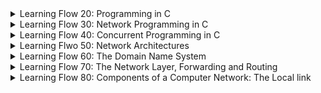 
<details>
<summary> Learning Flow 20: Programming in C</summary>

#### Intro

##### The Morphology 
- Header files provide the interface and function declarations.
- Source files contain the implementations and program logic.

##### Compiling adn Linking
- **Compiling:** refers to "compile" source code (*.h and *.c) to object (*.o) files. The object files are similar to the machines language
`cc -c hello-world.c`

- **Linking:** Refers to creating an executable from object files
`cc -o hello-world hello-world.o`

The `-Wall` enable a set of warning messages during the compilation process.



##### Preprocessor Directives
Preprocessor directives, such as `#define`, `#ifdef`, `#ifndef` and `#endif`, are typically used to make source programs easy to change and easy to compile in different execution environments. 

##### Make and Makefiles
The Makefile consists a set of rules. Each rule include a target, a list of pre-requisites and a command to build/run the target:
```
target: pre-req-1 pre-req-2 pre-req-3 ...
	command-to-run
```
1. It is possible to declare variables in makefiles, by way of a statement like VARIABLENAME=VALUE
1. You then refer to the value of that variable by $(VARIABLENAME)
1. The compiler directive -Dxxxx corresponds to #define xxxx

#### Pointers, references etc

- A **pointer** is a variable that stores the address of another variable.
- The type of a pointer is the type of the variable whose address it stores.
- The unary operator `&` gives the address of a variable.
- The unary operator `*` gives the value of the variable whose address is given by the operand.
- The unary operator `*` is also used to declare a pointer variable.
>```
>type *var-name;
>```

> No referneces in C, the parameter passing mechanism when calling functions is called **"Call by value"**

#### Debugging with GDB
To debug a program, we need to generate debugging symbols during compilation and describe the data type of each variable. This is done by adding the `-g` option to the `cc` command.

#### Memory management in C
Whenever you want to use a structure or an array, you must deal with its allocation by yourself.

Hence, you first need to allocate buffers for the structure or array. Then, you need to free the buffers when you are done with them.

You do this by using the `malloc` and `free` functions. Or for arrays, you can simply do `int array[10]` to allocate an array of 10 integers.


##### Memory allocation functions
- `void *malloc(size_t size)`:  allocates memory.
    - **Arg:** The size in bytes
    - **Returns:** Pointer to beginning of allocated memory (type `void*` which holds address of any object type)

- `void *calloc(size_t nitems, size_t size)`: allocates memory. The difference with `malloc` is that `calloc` sets the memory to zero.
    - **Arg:** 
    *nitems* − This is the number of elements to be allocated.
    *size* − This is the size of elements.
    - **Returns:** same as `malloc`

- `void *realloc( void *ptr, size_t new_size)`
    Reallocation can occur in two ways:
    a) By expanding or contracting the existing memory pointed to by 'ptr'. The contents of the area remain unchanged up to the smaller of the new and old sizes. If the area is expanded, the contents of the new part are undefined.
    b) By allocating a new memory block of 'new_size' bytes, copying the memory area with a size equal to the smaller of the new and old sizes, and freeing the old block.
  - **Arg:** Reallocates the given area of memory. 

> The type `size_t` is the unsigned integer type of the result of sizeof , _Alignof (since C11) and offsetof, depending on the data model.

#### Miscellaneous
- `sizeof(type)`: Queries size of the object or type (in bytes).

</details>


<details>
<summary>Learning Flow 30: Network Programming in C</summary>

#### Understand basic networking concepts

- **Hosts:** The endpoints of the internet (comps/apps). Connections terminate here
- **Routers:** In charge of carrying communications between hosts

##### Unicast/multicast/broadcast
- **Unicast:** Exactly one sender (uniquely identified), exactly one recipient (uniquely identified)
Identifier of connection flow: `({TCP | UDP}Ipaddr1,port1,Ipaddr2,port2)`

- **Multicast:** Exactly one sender (uniquely identified), a set of recipients (named but "unknown")
> Typically only supported locally (not supported on the internet)
- **Anycast:** Exactly one sender (uniquely identified), exactly one recipient (from among "unknown")
> It is a one-to-nearest communication method where data is sent from a sender to the nearest available recipient among a group of potential recipients. 

For a given transport protocol: a 5-tuple


##### Socket
We uniquely identify through "sockets" which is in the form of `Ipaddr:port`. Represents a communication endpoint. The Ipaddr identifies a computer, the port the service running on it. Described as a **tuple**.


##### Connection
- Connection setup:
  1. Server "listens" on a port
  2. Client "connects" to server
  3. Handshake: negotiate connection parameters
> The only difference between a client and server is who sends the first request. Hence Client/Server in networking: ONLY relevant for connection setup.

 
1. "Set up" connection
2. Transmit data back-and-forth
   - "read" from scoket
   - "write" to socket
3. "Tear down" connection


##### Port Number
Well-known ports: `0-1023` require root-privileges

##### Protocol Stack
- **Application Layer (layer 7):** HTTP, FTP, SMTP, DNS, ...
- **Transport Layer (layer 4):** End-to-end. TCP, UDP
> Provides a "Well-defined" transport service to uppers layer. Responsible for how packets are delivered.
- **Network Layer (layer 3):** Multi-hop. E.g: IPv4 and IPv6
> Provides as a service a "best effort" service. It will try its best to deliver the packet, but it may fail. Packets can be re-ordered and lost 
- **Link Layer (layer 2):** 1-hop. E.g.: Ethernet, WiFi, ...
> Provides as a service a "who knows" delivery semantics. It is a best-effort service. It is unreliable, unordered, and may drop packets. 

Sometimes in quizzes L2=layer 2

##### TCP/UDP
- **TCP:** Transmission Control Protocol. Connection-oriented. Reliable, in-order delivery. Flow control. Congestion control.
- **UDP:** User Datagram Protocol. Connectionless (no hand-shake needed). Unreliable, unordered delivery. No flow control. No congestion control.
> Used in some applications where reordering or loss of data is not an issue. E.g: live video streaming, VoIP, DNS, DHCP, ...

An application will choose the socket type and may also ignore the transport layer and receive raw packets from the network layer.

#### TCP - A programmers Perspective
TCP transport semantics:
  - Represent data to receiving application "as they were sent"
  - Preserve ordering, ensure reliability & integrity

1. Server bind and listen to a port, then accept incoming connection request
```c
char* msg = "Hello World !\n";
struct sockaddr_in serv; // sockaddr_in is a struct that contains an internet address
int mysocket; // Socket descriptor
socklen_t socksize = sizeof(struct sockaddr_in); // socklen_t is an integer type of width of at least 32 bits

memset(&serv, 0, sizeof(serv)); // set memory to zero
serv.sin_family = AF_INET; // sin_family is the address family
serv.sin_port = htons(PORT); // sin_port is the port number
serv.sin_addr.s_addr = htonl(INADDR_ANY); // sin_addr is the IP address

mysocket = socket(AF_INET, SOCK_STREAM, 0); //AF_INET is Address Family for IPv4 (AF_INET6 for IPv6) , SOCK_STREAM for TCP (SOCK_DGRAM for UDP), 0 means default protocol
bind(mysocket, (struct sockaddr *)&serv, sizeof(struct sockaddr)); // Associates socket with an address (sockaddr *) which encapsulates the IP address and port number
listen(mysocket, 2); //Prepares socket to accept incoming connections. 2 is the backlog, the number of connections that can be waiting while the process is handling a particular connection
int consocket = accept(mysocket, (struct sockaddr *)&serv, &socksize); // Wait for request to arrive (IT IS BLOCKING). Returns a new socket descriptor (r) that represents the accepted connection. 
close(mysocket); // Close the socket
```

> IMPORTANT: serv is of type sockaddr_in and it requires to be typecasted

2. Client "connects" to server
```c
mysocket = socket(AF_INET, SOCK_STREAM, 0); // A stream socket (TCP)
connect(mysocket, (struct sockaddr *)&dest, sizeof(struct sockaddr_in)); // Connect to server
send(mysocket, msg, strlen(msg), 0); // Send data
```

3. "Handshake": negotiate connection parameters
> Handshake done automatically

#### UDP - A Transport Protocol
UDP transport semantics:
   - "Service Minimum": Ensures packet wasn't corrupted in transit
   - Multicast-capable
UDP assumptions (from network):
   - Best effort (from network): reordering, loss, garbling possible


```c
sockfd = socket(AF_INET, SOCK_DGRAM, 0)

int sendto(int sockfd, const void *msg, int len, unsigned int flags, const struct sockaddr *to, sockln_t tolen);

```

##### Miscellaneous
- `uint16_t htonl(uint32_t hostlong)`: host to network long
- `uint16_t htons(uint16_t hostshort)`: host to network short
- `uint32_t ntohl(uint32_t netlong)`: network to host long
- `uint16_t ntohs(uint16_t netshort)`: network to host short
> Host refers to your machine's byte order 

IPv4:
```
struct sockaddr_in {
    short            sin_family;   // e.g. AF_INET, AF_INET6
    unsigned short   sin_port;     // e.g. htons(3490)
    struct in_addr   sin_addr;     // see struct in_addr, below
    char             sin_zero[8];  // zero this if you want to
};

```

IPv6:
```
struct sockaddr_in6 {
    u_int16_t       sin6_family;   // address family, AF_INET6
    u_int16_t       sin6_port;     // port number, Network Byte Order
    u_int32_t       sin6_flowinfo; // IPv6 flow information
    struct in6_addr sin6_addr;     // IPv6 address
    u_int32_t       sin6_scope_id; // Scope ID
};
```

</details>


<details>
<summary>Learning Flow 40: Concurrent Programming in C</summary>

#### Concurrency - A Programmers Perspective
Works on any type of processor.


We link our programs with the pthreads library
`cc MYPROGRAM.o -o MYPROGRAM -lpthread`

##### Creating a thread
Normally when a program starts up and becomes a process, it starts with a default thread. So we can say that every process has at least one thread of control.  A process can create extra threads using the following function :
- `int pthread_create(pthread_t *restrict tidp, const pthread_attr_t *restrict attr, void *(*start_routine)(void *), void *restrict arg)`
    - `tidp`: pthread_t type address. Hold the thread ID of the newly created thread.
    - `attr`: (CAN LEAVE AS NULL) contain certain attributes which we want the new thread to contain.  It could be priority etc.
    - `start_routine`: is a function pointer. 
    - `arg`: (CAN LEAVE AS NULL) the *sole* argument passed to the function

##### MUTEX & Condition Variable

Code that is running threaded might get "interlaced". To fix that, we surround the code that we don't want interlaced with a mutex locked.

```c
char last = 'b'
pthread_mutex_t lastMutex = PTHREAD_MUTEX_INITIALIZER;

void *print_a(){
    while (1){
    pthread_mutex_lock(&lastMutex);
    if (last == 'b'){
        printf("a");
        last = 'a'
    }
    pthread_mutex_unlock(&lastMutex)
    }
}

void *print_b(){
    while(1){
    pthread_mutex_lock(&lastMutex);
    if (last=='a'){
        printf("b");
        last = 'b';
    }
    pthread_mutex_unlock(&lastMutex);
    }
}
```

But there is a problem; if `print_a()` gets executed first and `last!=b`, it will keep on going. This is due that as long as the mutex is held, the other thing won't execute

We fix that with **condition variables**

```c
char last = 'b';
pthread_mutex_t lastMutex = PTHREAD_MUTEX_INITIALIZER;
pthread_cond_t lastStateChange = PTHREAD_COND_INITIALIZER;

void *print_a(){
    while(1){
        pthrad_mutex_lock(&lastMutex);
        while (last!='b'){ // We check the variable last but no bueno

            //We put it in a while loop because there might be other functions
            // Whenever we do a cond_wait, ALWAYS check if the condition you were waiting on has been met

            //Suspends self, and waits on conditional variable
            pthread_cond_wait(&lastStateChange, &lastMutex);
            // We release the mutex
        }
        last = 'a';
        printf('a');
        pthread_cond_signal(&lastStateChange); //We signal on the condition variable
        pthread_mutex_unlock(&lastMutex);
    }
}
```


##### Other thread operations
- `noreturn void pthread_exit(void *retval);`: terminates the calling thread and returns a value via retval 
- `int pthread_join(pthread_t thread, void **retval);`: waits for the thread specified by thread to terminate.  If `retval` is not NULL, then `pthread_join()` copies the exit status of the target thread into the location pointed to by retval.
</details>


<details>
<summary>Learning Flwo 50: Network Architectures</summary>

#### 50 - Protocol Stacks & The Layered Architecture

##### Roles & Responsibilities of each layer
- Layer 7 - **Application layer:** Application-Specific
- Layer 4 - **Transport layer:** Ensuring End-to-End properties
- Layer 3 - **Network layer:** Gets data across a multi-hop network
> Figure out what to do with a given packet
- Layer 2 - **Data link layer:** gets data across a *link*

![Protocol Stack](./images/../../images/cse207-protocol-stack.png)

##### Understand how layers interact with each other

We imagine two protocols stacks connected with a link (A->B)
**Computer A**
1. Application layer: Decides which transport layer to use
```c
sockfd = socket(AF_INET, SOCK_STREAM, 0); //TCP
sockfd = socket(AF_INET, SOCK_DGRAM, 0); //UDP
```
Then it envokes `.send` on the socket

2. Transport layer: adds its own header to the packet.
(For TCP it may contain sequence number, ack number, etc)
Then it calls upon a service from the network layer

3. Network layer: adds its own header to the packet. (For IPv4 it may contain source IP, destination IP, etc)
Then it calls upon a service from the data link layer

4. Data link layer: adds its own header and often a footer to the packet. (For Ethernet it may contain source MAC, destination MAC, etc)

5. Packt is sent through the link

**Computer B**
1. Data link layer: removes the header and footer
2. Network layer: removes the header and processes. This decides whether the packet should be sent to the transport layer or forwarded to another computer.
3. Transport layer: removes the header. This indicates to which application the packet should be sent to.
4. Application layer: receives the packet
5. Application layer: returns the packet to the user

![Diagram](./../images/CSE207-headers-n-footers.png)
> MEMORIZE DIAGRAM

#### 51 - On Identifiers in Computer Networking

##### Identifiers In The Stack
- What does `http://www.example.com:80/filename.html` tell?
  - `www.example.com` formally known as "the fully qualified domain name" (FQDN). Through *DNS lookup*, it is translated to an IP address.
    1. On the internet, routers use the IP address to foward messages, finding paths through the network to the destination. More specifically, the router to which the destination is connected. 
    2. On the link between the router and the destination, there are many devices connected. The router using an *ARP(IPv4)/Neighbour Table(IPv6)* finds the Layer 2 address of the destination (incorrectly called the MAC address). 
    3. If it does not find it, it broadcasts a `neighbor-solicitation` message (IPv6) or a `who-has` (IPv4). 
    4. Only the machine with the matching IP address will respond with a `neighbor-advertisement` (IPv6) or a `is-at` (IPv4).
    5. Once responded, router updates it swithching table.

In summary: to identify, unambiguously, one single resource on the internet.
</details>


<details>
<summary>Learning Flow 60: The Domain Name System</summary>

#### What is the Domain Name system
- IP address == Point-of-attatchment in the Internet
> Does not indicate a geo location

##### How does one reach facebook.com
1. **Query DNS Server:** Returns IP address of facebook.com
2. **Figure out if destination is local:** Looks at IP address of the destination. Every address, where the first 64 bits are identical to the 64 first bits of the PC's address => it's local
3. **If IP not local:** Send packet to default gateway (found in routing table of computer)

##### Historical context
- In the beginning there was ARPANET (few hosts connected). No IP addresses, only "network numbers"
- Solution (1971): HOSTS-TXT - /etc/hosts
    >- `<name>:<IPaddr>`
    >- Manually copied to all hosts on ARPANET 

- Problem: /etc/hosts
  - Didn't scale
  - Out-of-date info
  - Anyone could "break" ARPANET

- Build something better: DNS
> (ISI-USC made the initial design, essentially as it is used today)

###### Main concepts
- DNS == A Distributed Database
- Load-Sharing/Load-Balancing
- Abstraction and Redirection
- Resource sharing
- Mapping between `<name>` and `<record>`
- `<name>`
  - hierarchically stuctured name-space
  - single-source for authorative correspondig `<record>`
  - de-centralised management
- `<record>`
  - (type,value,lifetime)

#### The Name Space Organisation
Computers read the Fully Qualified Domain Name from right to left.

![Name space org diag](../images/cse207-name_space_org.png)

The goal is to delegate responsability and distribute responsability to the servers.

1. "The root", contains reference to a record where the server where the records should be made available
> The "responsability" for `.edu` is delegated to a server which is in charge of all records which end in `.edu`
This applies recursively until reaching the server that contains all the records for `polytechnique.edu`

These servers are known as "Authoritative Servers" and the "zones" to which a responsability have been delegated, are called "Authoritative Zones".

Authoritative Zones have zone-files containing a name and a record/redirect.

- The records for the servers responsible for `.edu, .com etc` are called "nameserver (NS) records"
- The records for the servers responsible for `www.polytechnique.edu, enex.polytechnique.edu` are called "address (A) records".

- **FQDN:** A fully qualified domain has a trailing dot - allows to precisely indicate where precisely in the tree the records exist.

#### Name Resuolution
##### A bit of terminology

**Computer (stub resolver)** <-> **Local DNS** <-> **ROOT-DNS** (Knows who is maintaining records for all given domains)

Then,

**Local DNS** <-> **Authoritative Server** (Authoritative for a given domain)
> Local DNS may cache - ideally not more than the lifetime of the record. (Recursive Resolver, Local Resolver, Caching Resolver)

> If a recursive resolver has no clue about where to find the resource records, corresponding to a given hostname, then it will request info from the ROOT-DNS
##### Querying DNS
- **DNS:** Domain Name System/Service/Servers
When querying a DNS server, tuples like these are being exchanged:
`(name, type, record, lifetime)`

##### Querying DNS - Mixed

The root-dns does not act as a recursive resolver due to performance reasons.

![Querying_DNS](../images/cse207-querying_dns_mixed.png)


##### DIG - Recursion unavailable
This is the case where we contact directly the ROOT-DNS.

1. We try finding the address for *google.fr*
2. ROOT-DNS (recursion unavailable): Replies with an NS record (also provides A record for the Nameservers). Allows pc to query DNS server directly. with the following flags:
  - `rd==1`: Recursion desired
  - `ra==0`: Recursion available
  - More Flags Available:
    - `qr`: Query response
    - `ad`: Authenticated data
> Client asked for recursion but not available, hence received NS record instead of A
> When recursion available `ra==1`, it returns no NS recors but an A record.

#### Resource records

> FQDN = Fullly Qualified Domain Name

| Record Type | Name | Value | Extra Info |
|-------------|------|-------|------------|
|     A  | FQDN |   IPv4 address  | FQDN->IPv4 Address |
|     AAAA | FQDN |   IPv6 addrss  | Reason why it's 4A's it's because IPv6 is 4x larger|
|     CNAME | FQDN |   Canonical name  | FQDN->FQDN |
|     MX | FQDN |   Mailserver  | FQDN->(FQDN, priority) |
|     TXT | FQDN |   Random text...  | FQDN->Text |
|     NS | FQDN |   Authoritative Name Server  | FQDN->FQDN |

Before, we had seen that
`name-> (type, record, lifetime)`
But in reality:
`(name, type)-> (record, lifetime)`
> This means for a single name there exists several resource recors with different types. You can also find that a name+type can map into several records (as in MX)

##### MX records
Many reasons to use MX records. A company might have various subdomains to indicate where the person works
```
user@sales.example.com
accountant@accounting.example.com
engineer@development.example.com
```
and all of that might be handled by the same mail server `mailhost.example.com`.

- It contains a field **priority**. We can specify many mail servers for a single domain in case one fails and it goes in the order of priority

#### The DNS Root
- 13 root servers (each a replica of each other) (anycast, ---)
- Highly available
- {a-m}.root-servers.net
- "Bare" DNS server needs to know one (root, other) DNS server, only

<br>
<br>

- Registration of FQDN requires guarantee (at least 2) name servers available to be authoritative
- MUST obviously be kept synchronised

##### Alternate Roots - ALT.ROOT
- The DNS root is controlled by ICANN
  - Mariana del Ray, California, USA
  - US Dept. of Defence influenced
  - Also, "politically correct"
  - Delegates "official" TLDs - slowly

- Alternative named.root exist (OpenNIC, ...)
  - Typically including all ICANN TLDs (import ICANN)
  - Plus .porn, .per, .web, ...
  -  Occasional conflicts (.xxx)
  -  Not all Internet users can access these domains (need to modify hosts file)

##### Main takeaways
- The "Official" unique DNS root zone
  - One zone file
  - Maintained by ICANN
  - 13 root DNS servers
  - Each of the 13 root DNS servers is globally replicated

- Alternative roots exists
  - A root is just a zone file that people agree

#### DNS & The protocol stack
Can run on top of UDP and TCP
- Usually uses UDP - Why?
  - No connection set-up
  - No per-query-state
  - No per-client state

Hence, it is in the **Application Layer protocol**

- DNS Message Format
  - Pair requests and responses (identification)
  - Self-contained messages
  - Each message can contain requests, or records, or both
  - Interesting attack vectors

</details>


<details>
<summary>Learning Flow 70: The Network Layer, Forwarding and Routing</summary>

#### L3 Forwarding, Routers and Longest Prefix Matching
When a packet is forwarded from a router, the router has something called a "routing table" 

| Dest. | Nxt | Cost |
|-------|-----|------|
| 192.168.2/24 | v | 1 | 
- **Nxt:** An indicator of the next hub on the shortest path
- **Cost:** Expression of the length of the past to the destination
> The format written in is "Longest Prefix Matching"

##### Subnet - prefix
- Prefix length
  - "number of consecutive initial bits, identified for all addresses within subnet" (and so, all within one IP hop...)
> /24 indicates first 24 bits are the same (numbers separated by dots are 8 bits) so 24=first 3 positions the same

If we want to write an IP interval `192.168.2.0-192.168.2.255`=`192.168.2/24`=`192.168.2.0/24`=`192.168.2.42/24`=`192.168.2.255`

##### Routing Tables

- Network layer: Provide connectivity through a multi-hop network (making decisions over which interface a message is to be forwarded)

Example of a routing table:

| Destination | Next | Cost |
|-------------|------|------|
| 130.225.194.2 | 129.104.11.1 | 10 |
| 129.104.11/24 | eth0 | 1 |
| 101.2.4/24 | 192.104.11.1 | 5 |
| 0.0.0.0/0 | 87.47.12.254 | 2 |
| 87.47.12/24 | eth1 | 1 |

> The lines like 101.2.4/24 are prefix notations.
> The line like `0.0.0.0/0` is a subnet prefix of 0 length (all possible addresses)=>default browser

- **Next:** 
  - (an IP) Identified next router - Not the destination, but someone closer to the destination than I
  - Interface (`eth0`) - If the dest/next-hop exists, it's attatched to the same link as this interface

##### Longest Prefix Matching  

1. Write the destination of IP in binary
2. Identify what entry in the routing table the destination IP matches
3. When we have **multiple mathcing entries**, we pick the one with the **"longest matching prefix"**. IF **multiple matchin entries with the same prefix length**, we use the one with the **lowest cost**
4. To figure out which interface to use, we do again longest matching prefix for the interfaces

> **Strong assumption:** Interfaces with OP adresses from within the same subnet prefix are on the same IP link (reachable in one IP hop, no router forward)

</details>

<details>
<summary>Learning Flow 80: Components of a Computer Network: The Local link</summary>
We are talking about the Link in the protocol stack

#### A network segment
- Physical Entity
- Commonly assumed, a cable
- Constrained by phisics:
  - signal attenuation: 
    - restricts length of segment
    - 10base5 (Thick Ethernet): 500m
    - 10base2 (Thin Ethernet): 185m
    - 10baseT/100baseT: 100m
  - propagation delay: Given a set of stations/interfaces only one is transmitting at any given time


In order to connnect two "cables" each of max. length, we use **repeaters**

- **Repeater:**
  - Connects (in general) 2 "cables
  - Each up-to max length
  - Regenerate physical signal
> Allows segment to grow, unaffectd by attenuation
>

#### Network segment MULTIPLE ACCESS
When two stations/interfaces transmit at the same time, signals will "collide" with each other. **Collision domain:** any two stations/interfaces whose signals can interfere with each other are on a **collision domain**. On a network segment, all interfaces can interfere with each other


- Network Segment:
  - communications medium, shared between all stations "on the segment"
  - "Collision Domain"
  - Contention for exclusive access
    - Medium Access Control
      - One of the roles of data-link layer protocols
    - MUTEX - with no "hardware support"
    - More stations, more contention, less throughput, longer details

#### MAC protocol functioning
- Listen before you transmit
  - If channel is busy, back-off

- Listen while you transmit
  - if transmission, other than own, received:
    - COLLISION, back off, retry later
  - otherwise, transmission succeeded
- Propagation dellay & Collision Detection:
  - inextricalby relates:
    - minimum transmission duration (and thus minimum frame size): 2* max propagation delay
    > Say for example a and c transmitting. There is a danger that their signals collide on b (in the middle). If duration extended by 2* max propagation delay, then the rule "if transmission other than own received" will trigger avoiding collision at b
    - maximum network segment length
      - hence, max "number of repeaters"
    - Max for Ethernet Network segment:
      - 4 repeaters, 5 "cables"

#### Bridge - Forwarding between segments

- Connect two Network Segments
  - Create disjoint collision domains
  - So, participate in MAC protocol on each interface
  - Decodes received signals into symbols

- Forwards traffic between segments
  - Smarter than repeater
  - Filter on traffic destination

![bridge](../images/cse207-bridge.png)

- Learn destinations on each segment
  - Hear Tx, Record `<addr,port>` in *bridging table*

- When a frame received over port $p_{in}$ for addr a:
  - if <$a, p_{out}$> does not exist in the bridging table: forward over all ports except $p_{in}$
  > Example: If bridge receives message on leftmost port to destination a, since a is on the same network segment, it would have received the message already.

  - if <$a,p_{out}$> exists in bridging table:
    - if $(p_{out}==p_{in})$: Do not forward
    - if $(p_{out}\ne p_{in})$: Forward over $p_{out}$


#### In the real world
A switch (blue box with arrows on both sides) is nothing but a bridge with multiple ports

- Each "port" separate collision domain
- If single station/port, no collisions


A hub (grey box with arrows on same side) is a repeater with multiple ports.


#### Putting it all together 
What we used to call "A Network" - today, more commonly "A link"

- Link: A set of interfaces which are capable of communicating with each other in Layer 2.

Switches hubs, (WiFi) access points, ... forward to maintain, preserve and protect link semantics:
  - Full-broadcast, transitive, reflexive connectivity
  > **Full broadcast:** possible to make a transmission on a link to be received by all the other interfaces on the same link
  > **Transitive:** implies that if there is a route from one device to another device in a network, and that second device has a route to a third device, then the first device can indirectly communicate with the third device through the intermediate device. 
  > **Reflexive connectivity:**  the ability of a device to communicate with itself
  - Unique identification of each station on a link - L2 addresses
  - Explicit connectivity signals
  > Indications or messages sent by devices in a computer network to establish or confirm their connectivity with other devices 
  - Inspect, manipulate, only data-link layer headers

- **Inter-networking layer:** The layer in the protocol stack in charge of forwarding data between links

Routers connect disjoint networks (links) - Interworking
  - Interfaces on two different newtorks (links) **do not** have full-broadcast, transitive, reflexive connectivity
  - Unique identification of on which network (link) an interface is located - IP Addresses
  - IP addresses on the same network (link) "look alike": share a network prefix

#### Summary
- Components of a Computer Network
  - The Local Link

- Repeaters
  - Signal restoration and regeneration
  - Extend collision domains
  - Do not participate in MAC protocol
  - Modern (for 1999) incarnation: a HUB

- Bridges:
  - Interconnect distinct
  - Full participation in MAC protocol
  - Reduce contention by intelligent forwarding of frames
  - Modern incarnation: a switch
> Since Bridges are used to connect two network segments; For two hosts to communicate with each other when connected by a switch, they need to have IP addresses that belong to the same IP network or subnet. In other words, their IP addresses should have the same network prefix.
> Two different networks would require a router.

- Internetworking
  - Links == Networks
  - Routers forward packets "between networks"


</details>